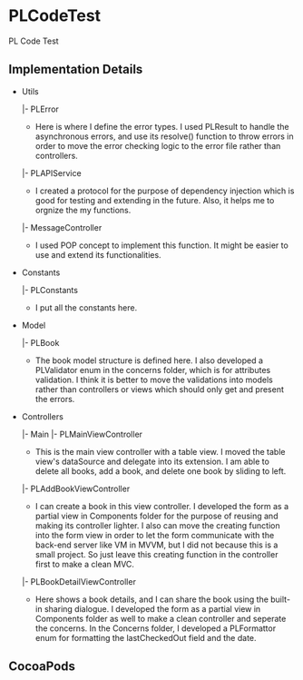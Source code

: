 # PLCodeTest
PL Code Test


## Implementation Details
- Utils

  |- PLError
    - Here is where I define the error types. I used PLResult<T> to handle the asynchronous errors, and use its resolve() function to throw errors in order to move the error checking logic to the error file rather than controllers.
    
  |- PLAPIService
    - I created a protocol for the purpose of dependency injection which is good for testing and extending in the future. Also, it helps me to orgnize the my functions.
  
  |- MessageController
    - I used POP concept to implement this function. It might be easier to use and extend its functionalities.
    
- Constants

  |- PLConstants  
    - I put all the constants here.
  
- Model

  |- PLBook   
    - The book model structure is defined here. I also developed a PLValidator enum in the concerns folder, which is for attributes validation. I think it is better to move the validations into models rather than controllers or views which should only get and present the errors.
  
- Controllers

  |- Main
    |- PLMainViewController 
    - This is the main view controller with a table view. I moved the table view's dataSource and delegate into its extension. I am able to delete all books, add a book, and delete one book by sliding to left.
    
  |- PLAddBookViewController
    - I can create a book in this view controller. I developed the form as a partial view in Components folder for the purpose of reusing and making its controller lighter. I also can move the creating function into the form view in order to let the form communicate with the back-end server like VM in MVVM, but I did not because this is a small project. So just leave this creating function in the controller first to make a clean MVC.
    
  |- PLBookDetailViewController
    - Here shows a book details, and I can share the book using the built-in sharing dialogue. I developed the form as a partial view in Components folder as well to make a clean controller and seperate the concerns. In the Concerns folder, I developed a PLFormattor enum for formatting the lastCheckedOut field and the date.
 
    
    
## CocoaPods
